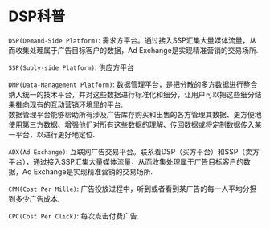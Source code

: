 # DSP科普

`DSP(Demand-Side Platform)`: 需求方平台。通过接入SSP汇集大量媒体流量，从而收集处理属于广告目标客户的数据，Ad Exchange是实现精准营销的交易场所.

`SSP(Suply-side Platform)`: 供应方平台

`DMP(Data-Management Platform)`: 数据管理平台，是把分散的多方数据进行整合纳入统一的技术平台，并对这些数据进行标准化和细分，让用户可以把这些细分结果推向现有的互动营销环境里的平台.  
数据管理平台能够帮助所有涉及广告库存购买和出售的各方管理其数据、更方便地使用第三方数据、增强他们对所有这些数据的理解、传回数据或将定制数据传入某一平台，以进行更好地定位.

`ADX(Ad Exchange)`: 互联网广告交易平台。联系着DSP（买方平台）和SSP（卖方平台），通过接入SSP汇集大量媒体流量，从而收集处理属于广告目标客户的数据，Ad Exchange是实现精准营销的交易场所.

`CPM(Cost Per Mille)`: 广告投放过程中，听到或者看到某广告的每一人平均分担到多少广告成本.

`CPC(Cost Per Click)`: 每次点击付费广告.



